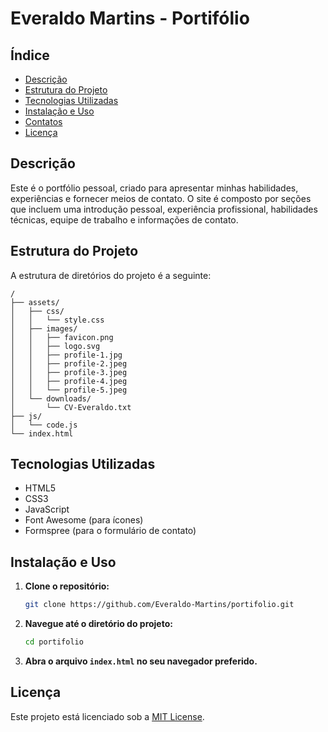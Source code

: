 # Everaldo Martins - Portifólio

## Índice
- [Descrição](#descrição)
- [Estrutura do Projeto](#estrutura-do-projeto)
- [Tecnologias Utilizadas](#tecnologias-utilizadas)
- [Instalação e Uso](#instalação-e-uso)
- [Contatos](#contatos)
- [Licença](#licença)

## Descrição
Este é o portfólio pessoal, criado para apresentar minhas habilidades, experiências e fornecer meios de contato. O site é composto por seções que incluem uma introdução pessoal, experiência profissional, habilidades técnicas, equipe de trabalho e informações de contato.

## Estrutura do Projeto
A estrutura de diretórios do projeto é a seguinte:
```
/
├── assets/
│   ├── css/
│   │   └── style.css
│   ├── images/
│   │   ├── favicon.png
│   │   ├── logo.svg
│   │   ├── profile-1.jpg
│   │   ├── profile-2.jpeg
│   │   ├── profile-3.jpeg
│   │   ├── profile-4.jpeg
│   │   └── profile-5.jpeg
│   └── downloads/
│       └── CV-Everaldo.txt
├── js/
│   └── code.js
└── index.html
```

## Tecnologias Utilizadas
- HTML5
- CSS3
- JavaScript
- Font Awesome (para ícones)
- Formspree (para o formulário de contato)

## Instalação e Uso
1. **Clone o repositório:**
   ```bash
   git clone https://github.com/Everaldo-Martins/portifolio.git
   ```
2. **Navegue até o diretório do projeto:**
   ```bash
   cd portifolio
   ```
3. **Abra o arquivo `index.html` no seu navegador preferido.**

## Licença
Este projeto está licenciado sob a [MIT License](LICENSE).